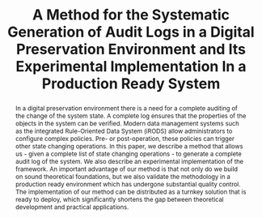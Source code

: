 ---
abstract: 'In a digital preservation environment there is a need for a complete auditing
  of the change of the system state. A complete log ensures that the properties of
  the objects in the system can be verified. Modern data management systems such as
  the integrated Rule-Oriented Data System (iRODS) allow administrators to configure
  complex policies. Pre- or

  post-operation, these policies can trigger other state changing operations. In this
  paper, we describe a method that allows us - given a complete list of state changing
  operations - to generate a complete audit log of the system. We

  also describe an experimental implementation of the framework. An important advantage
  of our method is that not only do we build on sound theoretical foundations, but
  we

  also validate the methodology in a production ready environment which has undergone
  substantial quality control.  The implementation of our method can be distributed
  as a

  turnkey solution that is ready to deploy, which significantly shortens the gap between
  theoretical development and practical applications.'
creators:
- Xu, Hao
- Rajasekar, Arcot
- Russell, Terrell
- Coposky, Jason
- Greer, Zoey
- Moore, Reagan
- Keller, Ben
- Ward, Jewel
- Bedard, Dan
date: null
document_url: https://services.phaidra.univie.ac.at/api/object/o:429566/download
grand_parent: iPRES
institutions: []
keywords:
- audit log
- production system
- implementation
- digital preser- vation
- policies
- automated log generation
landing_page_url: https://phaidra.univie.ac.at/o:429566
language: eng
layout: publication
license: CC BY 4.0 International
notes_url: null
parent: iPRES 2015
presentation_url: null
publication_type: paper
size: 147378
source_name: iPRES
title: A Method for the Systematic Generation of Audit Logs in a Digital Preservation
  Environment and Its Experimental Implementation In a Production Ready System
year: 2015
---